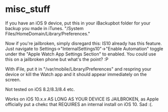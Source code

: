 # misc_stuff

If you have an iOS 9 device, put this in your iBackupbot folder for your backup you made in iTunes. "/System Files/HomeDomain/Library/Preferences."

Now if you're jailbroken, simply disregard this: IS10 already has this feature. Just navigate to Settings->"InternalSettings10"->"Enable Automation" toggle under the "Apple Watch App Settings Section" to enabled. You could use this on a jailbroken phone but what's the point? :P

With iFile, put it in "/var/mobile/Library/Preferences" and respring your device or kill the Watch app and it should appear immediately on the screen.


Not tested on iOS 8.2/8.3/8.4 etc.

Works on iOS 10.x.x AS LONG AS YOUR DEVICE IS JAILBROKEN, as Apple officially put a chekc that REQUIRES an internal install on iOS 10. Sad :(.

